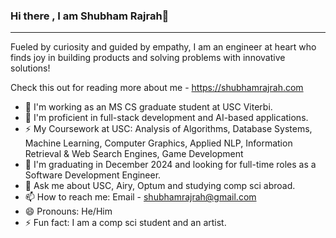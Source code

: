 ### Hi there , I am Shubham Rajrah👋
-----------------------------------------------------------

Fueled by curiosity and guided by empathy, I am an engineer at heart who finds joy in building products and solving problems with innovative solutions!

Check this out for reading more about me - https://shubhamrajrah.com

<!--
**SRajrah/SRajrah** is a ✨ _special_ ✨ repository because its `README.md` (this file) appears on your GitHub profile.

Here are some ideas to get you started: -->

- 🔭 I'm working as an MS CS graduate student at USC Viterbi. 
- 🌱 I'm proficient in full-stack development and AI-based applications.
- ⚡  My Coursework at USC: Analysis of Algorithms, Database Systems, Machine Learning, Computer Graphics, Applied NLP,
     Information Retrieval & Web Search Engines, Game Development
- 👯 I'm graduating in December 2024 and looking for full-time roles as a Software Development Engineer.
- 💬 Ask me about USC, Airy, Optum and studying comp sci abroad.
- 📫 How to reach me: Email - shubhamrajrah@gmail.com
- 😄 Pronouns: He/Him
- ⚡ Fun fact: I am a comp sci student and an artist. 

